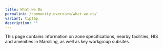 ```yaml
---
title: What we Do
permalink: /community-overview/what-we-do/
variant: tiptap
description: ""
---
```

<p>This page contains information on zone specifications, nearby facilities,
HIS and amenities in Marsiling, as well as key workgroup subsites</p>
<p></p>
<p></p>